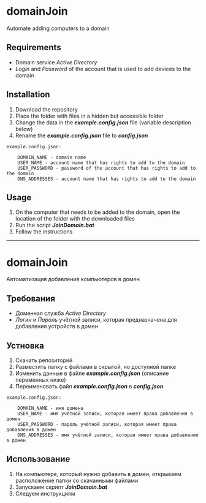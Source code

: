# domainJoin
Automate adding computers to a domain

## Requirements
- Domain service *Active Directory*
- *Login* and *Password* of the account that is used to add devices to the domain

## Installation
1. Download the repository
2. Place the folder with files in a hidden but accessible folder
3. Change the data in the ***example.config.json*** file (variable description below)
4. Rename the ***example.config.json*** file to ***config.json***

```
example.config.json:

    DOMAIN_NAME - domain name
    USER_NAME - account name that has rights to add to the domain
    USER_PASSWORD - password of the account that has rights to add to the domain
    DNS_ADDRESSES - account name that has rights to add to the domain
```

## Usage
1. On the computer that needs to be added to the domain, open the location of the folder with the downloaded files
2. Run the script ***JoinDomain.bat***
3. Follow the instructions



---



# domainJoin
Автоматизация добавления компьютеров в домен

## Требования
- Доменная служба *Active Directory*
- *Логин* и *Пароль* учётной записи, которая предназначена для добавления устройств в домен

## Устновка
1. Скачать репозиторий
2. Разместить папку с файлами в скрытой, но доступной папке
3. Изменить данные в файле ***example.config.json*** (описание переменных ниже)
4. Переименовать файл ***example.config.json*** в ***config.json***


```
example.config.json:

    DOMAIN_NAME - имя домена
    USER_NAME - имя учётной записи, которая имеет права добавления в домен
    USER_PASSWORD - пароль учётной записи, которая имеет права добавления в домен
    DNS_ADDRESSES - имя учётной записи, которая имеет права добавления в домен
```

## Использование
1. На компьютере, который нужно добавить в домен, открываем расположение папки со скачанными файлами
2. Запускаем скрипт ***JoinDomain.bat*** 
3. Следуем инструкциям
